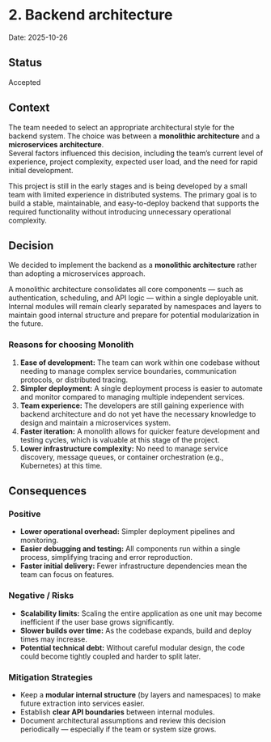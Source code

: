 # 2. Backend architecture

Date: 2025-10-26

## Status

Accepted

## Context

The team needed to select an appropriate architectural style for the backend system. The choice was between a **monolithic architecture** and a **microservices architecture**.  
Several factors influenced this decision, including the team’s current level of experience, project complexity, expected user load, and the need for rapid initial development.

This project is still in the early stages and is being developed by a small team with limited experience in distributed systems. The primary goal is to build a stable, maintainable, and easy-to-deploy backend that supports the required functionality without introducing unnecessary operational complexity.

## Decision

We decided to implement the backend as a **monolithic architecture** rather than adopting a microservices approach.

A monolithic architecture consolidates all core components — such as authentication, scheduling, and API logic — within a single deployable unit. Internal modules will remain clearly separated by namespaces and layers to maintain good internal structure and prepare for potential modularization in the future.

### Reasons for choosing Monolith

1. **Ease of development:** The team can work within one codebase without needing to manage complex service boundaries, communication protocols, or distributed tracing.
2. **Simpler deployment:** A single deployment process is easier to automate and monitor compared to managing multiple independent services.
3. **Team experience:** The developers are still gaining experience with backend architecture and do not yet have the necessary knowledge to design and maintain a microservices system.
4. **Faster iteration:** A monolith allows for quicker feature development and testing cycles, which is valuable at this stage of the project.
5. **Lower infrastructure complexity:** No need to manage service discovery, message queues, or container orchestration (e.g., Kubernetes) at this time.

## Consequences

### Positive

- **Lower operational overhead:** Simpler deployment pipelines and monitoring.
- **Easier debugging and testing:** All components run within a single process, simplifying tracing and error reproduction.
- **Faster initial delivery:** Fewer infrastructure dependencies mean the team can focus on features.

### Negative / Risks

- **Scalability limits:** Scaling the entire application as one unit may become inefficient if the user base grows significantly.
- **Slower builds over time:** As the codebase expands, build and deploy times may increase.
- **Potential technical debt:** Without careful modular design, the code could become tightly coupled and harder to split later.

### Mitigation Strategies

- Keep a **modular internal structure** (by layers and namespaces) to make future extraction into services easier.  
- Establish **clear API boundaries** between internal modules.  
- Document architectural assumptions and review this decision periodically — especially if the team or system size grows.

